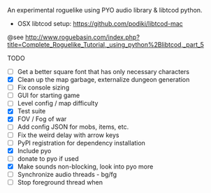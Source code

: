 An experimental roguelike using PYO audio library & libtcod python. 

- OSX libtcod setup: https://github.com/podiki/libtcod-mac

@see http://www.roguebasin.com/index.php?title=Complete_Roguelike_Tutorial,_using_python%2Blibtcod,_part_5

TODO
- [ ] Get a better square font that has only necessary characters
- [X] Clean up the map garbage, externalize dungeon generation
- [ ] Fix console sizing
- [ ] GUI for starting game
- [ ] Level config / map difficulty
- [X] Test suite
- [X] FOV / Fog of war
- [ ] Add config JSON for mobs, items, etc.
- [ ] Fix the weird delay with arrow keys
- [ ] PyPI registration for dependency installation
- [X] Include pyo
- [ ] donate to pyo if used
- [X] Make sounds non-blocking, look into pyo more
- [ ] Synchronize audio threads - bg/fg
- [ ] Stop foreground thread when 
